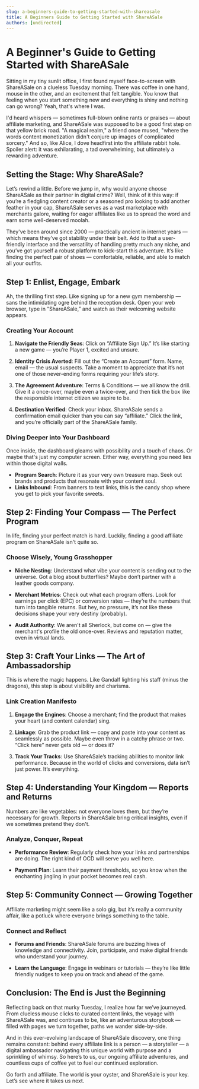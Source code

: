 ```yaml
---
slug: a-beginners-guide-to-getting-started-with-shareasale
title: A Beginners Guide to Getting Started with ShareASale
authors: [undirected]
---
```



# A Beginner's Guide to Getting Started with ShareASale

Sitting in my tiny sunlit office, I first found myself face-to-screen with ShareASale on a clueless Tuesday morning. There was coffee in one hand, mouse in the other, and an excitement that felt tangible. You know that feeling when you start something new and everything is shiny and nothing can go wrong? Yeah, that's where I was. 

I'd heard whispers — sometimes full-blown online rants or praises — about affiliate marketing, and ShareASale was supposed to be a good first step on that yellow brick road. "A magical realm," a friend once mused, "where the words content monetization didn't conjure up images of complicated sorcery." And so, like Alice, I dove headfirst into the affiliate rabbit hole. Spoiler alert: it was exhilarating, a tad overwhelming, but ultimately a rewarding adventure.

## Setting the Stage: Why ShareASale?

Let’s rewind a little. Before we jump in, why would anyone choose ShareASale as their partner in digital crime? Well, think of it this way: if you’re a fledgling content creator or a seasoned pro looking to add another feather in your cap, ShareASale serves as a vast marketplace with merchants galore, waiting for eager affiliates like us to spread the word and earn some well-deserved moolah.

They've been around since 2000 — practically ancient in internet years — which means they’ve got stability under their belt. Add to that a user-friendly interface and the versatility of handling pretty much any niche, and you’ve got yourself a robust platform to kick-start this adventure. It’s like finding the perfect pair of shoes — comfortable, reliable, and able to match all your outfits.

## Step 1: Enlist, Engage, Embark

Ah, the thrilling first step. Like signing up for a new gym membership — sans the intimidating ogre behind the reception desk. Open your web browser, type in “ShareASale,” and watch as their welcoming website appears.

### Creating Your Account

1. **Navigate the Friendly Seas**: Click on “Affiliate Sign Up.” It’s like starting a new game — you’re Player 1, excited and unsure.
   
2. **Identity Crisis Averted**: Fill out the “Create an Account” form. Name, email — the usual suspects. Take a moment to appreciate that it’s not one of those never-ending forms requiring your life’s story.

3. **The Agreement Adventure**: Terms & Conditions — we all know the drill. Give it a once-over, maybe even a twice-over, and then tick the box like the responsible internet citizen we aspire to be.

4. **Destination Verified**: Check your inbox. ShareASale sends a confirmation email quicker than you can say “affiliate.” Click the link, and you’re officially part of the ShareASale family.

### Diving Deeper into Your Dashboard

Once inside, the dashboard gleams with possibility and a touch of chaos. Or maybe that's just my computer screen. Either way, everything you need lies within those digital walls. 

- **Program Search**: Picture it as your very own treasure map. Seek out brands and products that resonate with your content soul.
- **Links Inbound**: From banners to text links, this is the candy shop where you get to pick your favorite sweets.

## Step 2: Finding Your Compass — The Perfect Program

In life, finding your perfect match is hard. Luckily, finding a good affiliate program on ShareASale isn't quite so. 

### Choose Wisely, Young Grasshopper

- **Niche Nesting**: Understand what vibe your content is sending out to the universe. Got a blog about butterflies? Maybe don’t partner with a leather goods company. 

- **Merchant Metrics**: Check out what each program offers. Look for earnings per click (EPC) or conversion rates — they’re the numbers that turn into tangible returns. But hey, no pressure, it’s not like these decisions shape your very destiny (probably).

- **Audit Authority**: We aren't all Sherlock, but come on — give the merchant's profile the old once-over. Reviews and reputation matter, even in virtual lands.

## Step 3: Craft Your Links — The Art of Ambassadorship

This is where the magic happens. Like Gandalf lighting his staff (minus the dragons), this step is about visibility and charisma.

### Link Creation Manifesto

1. **Engage the Engines**: Choose a merchant; find the product that makes your heart (and content calendar) sing.
   
2. **Linkage**: Grab the product link — copy and paste into your content as seamlessly as possible. Maybe even throw in a catchy phrase or two. “Click here” never gets old — or does it?

3. **Track Your Tracks**: Use ShareASale’s tracking abilities to monitor link performance. Because in the world of clicks and conversions, data isn’t just power. It’s everything.

## Step 4: Understanding Your Kingdom — Reports and Returns

Numbers are like vegetables: not everyone loves them, but they’re necessary for growth. Reports in ShareASale bring critical insights, even if we sometimes pretend they don't.

### Analyze, Conquer, Repeat

- **Performance Review**: Regularly check how your links and partnerships are doing. The right kind of OCD will serve you well here.
  
- **Payment Plan**: Learn their payment thresholds, so you know when the enchanting jingling in your pocket becomes real cash.

## Step 5: Community Connect — Growing Together

Affiliate marketing might seem like a solo gig, but it’s really a community affair, like a potluck where everyone brings something to the table.

### Connect and Reflect

- **Forums and Friends**: ShareASale forums are buzzing hives of knowledge and connectivity. Join, participate, and make digital friends who understand your journey.

- **Learn the Language**: Engage in webinars or tutorials — they’re like little friendly nudges to keep you on track and ahead of the game.

## Conclusion: The End is Just the Beginning

Reflecting back on that murky Tuesday, I realize how far we’ve journeyed. From clueless mouse clicks to curated content links, the voyage with ShareASale was, and continues to be, like an adventurous storybook — filled with pages we turn together, paths we wander side-by-side.

And in this ever-evolving landscape of ShareASale discovery, one thing remains constant: behind every affiliate link is a person — a storyteller — a digital ambassador navigating this unique world with purpose and a sprinkling of whimsy. So here’s to us, our ongoing affiliate adventures, and countless cups of coffee yet to fuel our continued exploration.

Go forth and affiliate. The world is your oyster, and ShareASale is your key. Let’s see where it takes us next.